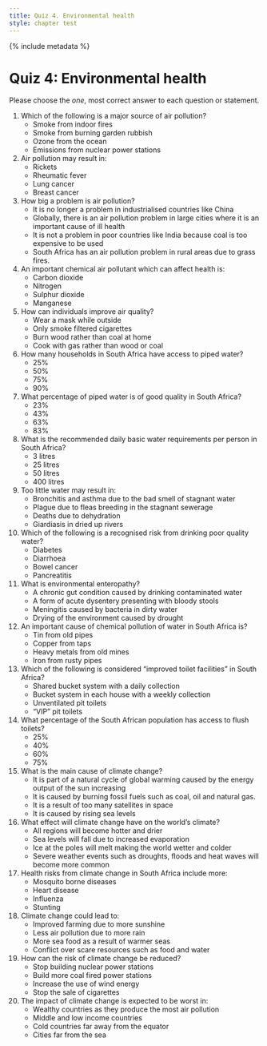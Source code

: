 ```yaml
---
title: Quiz 4. Environmental health
style: chapter test
---
```


{% include metadata %}

# Quiz 4: Environmental health

Please choose the *one*, most correct answer to each question or statement.

1.	Which of the following is a major source of air pollution?
	+	Smoke from indoor fires 
	- 	Smoke from burning garden rubbish
	- 	Ozone from the ocean
	- 	Emissions from nuclear power stations
2.	Air pollution may result in:
	- 	Rickets
	- 	Rheumatic fever
	+	Lung cancer
	- 	Breast cancer
3.	How big a problem is air pollution?
	- 	It is no longer a problem in industrialised countries like China
	+	Globally, there is an air pollution problem in large cities where it is an important cause of ill health
	- 	It is not a problem in poor countries like India because coal is too expensive to be used
	- 	South Africa has an air pollution problem in rural areas due to grass fires.
4.	An important chemical air pollutant which can affect health is:
	- 	Carbon dioxide
	- 	Nitrogen
	+	Sulphur dioxide
	- 	Manganese
5.	How can individuals improve air quality?
	- 	Wear a mask while outside
	- 	Only smoke filtered cigarettes
	- 	Burn wood rather than coal at home
	+	Cook with gas rather than wood or coal
6.	How many households in South Africa have access to piped water?
	- 	25%
	- 	50%
	- 	75%
	+	90%
7.	What percentage of piped water is of good quality in South Africa?
	- 	23%
	- 	43%
	+	63%
	- 	83%
8.	What is the recommended daily basic water requirements per person in South Africa?
	- 	3 litres
	+	25 litres
	- 	50 litres
	- 	400 litres
9.	Too little water may result in:
	- 	Bronchitis and asthma due to the bad smell of stagnant water
	- 	Plague due to fleas breeding in the stagnant sewerage
	+	Deaths due to dehydration
	- 	Giardiasis in dried up rivers
10.	Which of the following is a recognised risk from drinking poor quality water?
	- 	Diabetes
	+	Diarrhoea
	- 	Bowel cancer
	- 	Pancreatitis
11.	What is environmental enteropathy?
	+	A chronic gut condition caused by drinking contaminated water
	- 	A form of acute dysentery presenting with bloody stools
	- 	Meningitis caused by bacteria in dirty water
	- 	Drying of the environment caused by drought
12.	An important cause of chemical pollution of water in South Africa is?
	- 	Tin from old pipes
	- 	Copper from taps
	+	Heavy metals from old mines
	- 	Iron from rusty pipes
13.	Which of the following is considered “improved toilet facilities” in South Africa?
	- 	Shared bucket system with a daily collection
	- 	Bucket system in each house with a weekly collection
	- 	Unventilated pit toilets
	+	 “VIP” pit toilets
14.	What percentage of the South African population has access to flush toilets?
	- 	25%
	- 	40%
	+	60%
	- 	75%
15.	What is the main cause of climate change?
	- 	It is part of a natural cycle of global warming caused by the energy output of the sun increasing
	+	It is caused by burning fossil fuels such as coal, oil and natural gas.
	- 	It is a result of too many satellites in space
	- 	It is caused by rising sea levels
16.	What effect will climate change have on the world’s climate?
	- 	All regions will become hotter and drier
	- 	Sea levels will fall due to increased evaporation
	- 	Ice at the poles will melt making the world wetter and colder
	+	Severe weather events such as droughts, floods and heat waves will become more common
17.	Health risks from climate change in South Africa include more:
	+	Mosquito borne diseases
	- 	Heart disease
	- 	Influenza
	- 	Stunting
18.	Climate change could lead to:
	- 	Improved farming due to more sunshine
	-	Less air pollution due to more rain
	- 	More sea food as a result of warmer seas
	+	Conflict over scare resources such as food and water
19.	How can the risk of climate change be reduced?
	- 	Stop building nuclear power stations
	- 	Build more coal fired power stations
	+	Increase the use of wind energy
	- 	Stop the sale of cigarettes
20.	The impact of climate change is expected to be worst in:
	- 	Wealthy countries as they produce the most air pollution
	+	Middle and low income countries
	- 	Cold countries far away from the equator
	- 	Cities far from the sea